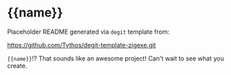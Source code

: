 # {{name}}

Placeholder README generated via `degit` template from:

  https://github.com/Tythos/degit-template-zigexe.git

`{{name}}`!? That sounds like an awesome project! Can't wait to see what you create.
